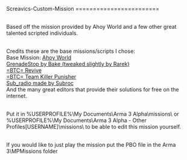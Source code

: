 Screavics-Custom-Mission
========================<br /><br />

Based off the mission provided by Ahoy World and a few other great talented scripted individuals.<br /><br />

Credits these  are the base missions/scripts I chose:<br />
Base Mission: <a href='http://www.ahoyworld.co.uk/'>Ahoy World</a><br />
<a href='http://www.armaholic.com/page.php?id=18751'>GrenadeStop by Bake (tweaked slightly by Rarek)</a><br />
<a href='http://forums.bistudio.com/showthread.php?148085-BTC-Revive'>=BTC= Revive</a><br />
<a href='http://forums.bistudio.com/showthread.php?148959-BTC-TK-punishment-script'>=BTC= Team Killer Punisher</a><br />
<a href='http://www.armaholic.com/page.php?id=19048'>Sub_radio made by Subroc</a><br />
And the many great editors that provide their solutions for free on the internet.<br /><br />

Put it in %USERPROFILE%\My Documents\Arma 3 Alpha\missions\ or %USERPROFILE%\My Documents\Arma 3 Alpha - Other Profiles\[USERNAME]\missions\ to be able to edit this mission yourself.<br /><br />

If you would like to just play the mission put the PBO file in the Arma 3\MPMissions folder
